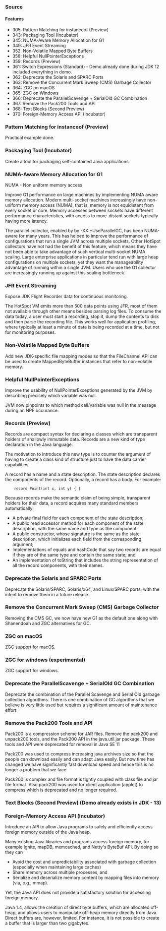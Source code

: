 ### Source 


#### Features
* 305:	Pattern Matching for instanceof (Preview)
* 343:	Packaging Tool (Incubator)
* 345:	NUMA-Aware Memory Allocation for G1
* 349:	JFR Event Streaming
* 352:	Non-Volatile Mapped Byte Buffers
* 358:	Helpful NullPointerExceptions
* 359:	Records (Preview)
* 361:	Switch Expressions (Standard) - Demo already done during JDK 12 included everything in demo.
* 362:	Deprecate the Solaris and SPARC Ports
* 363:	Remove the Concurrent Mark Sweep (CMS) Garbage Collector
* 364:	ZGC on macOS
* 365:	ZGC on Windows
* 366:	Deprecate the ParallelScavenge + SerialOld GC Combination
* 367:	Remove the Pack200 Tools and API
* 368:	Text Blocks (Second Preview)
* 370:	Foreign-Memory Access API (Incubator)

### Pattern Matching for instanceof (Preview)
Practical example done.

### Packaging Tool (Incubator)
Create a tool for packaging self-contained Java applications.

### NUMA-Aware Memory Allocation for G1
NUMA - Non uniform memory access

Improve G1 performance on large machines by implementing NUMA aware memory allocation.
Modern multi-socket machines increasingly have non-uniform memory access (NUMA), that is,
memory is not equidistant from every socket or core. Memory accesses between sockets have 
different performance characteristics, with access to more-distant sockets typically having more latency.

The parallel collector, enabled by by -XX:+UseParallelGC, has been NUMA-aware for many years. 
This has helped to improve the performance of configurations that run a single JVM across multiple 
sockets. Other HotSpot collectors have not had the benefit of this feature, which means they have 
not been able to take advantage of such vertical multi-socket NUMA scaling. Large enterprise 
applications in particular tend run with large heap configurations on multiple sockets, yet they 
want the manageability advantage of running within a single JVM. Users who use the G1 collector 
are increasingly running up against this scaling bottleneck.

### JFR Event Streaming
Expose JDK Flight Recorder data for continuous monitoring.

The HotSpot VM emits more than 500 data points using JFR, most of them not available through 
other means besides parsing log files. To consume the data today, a user must start a recording, 
stop it, dump the contents to disk and then parse the recording file. This works well for 
application profiling, where typically at least a minute of data is being recorded at a time, 
but not for monitoring purposes.

### Non-Volatile Mapped Byte Buffers
Add new JDK-specific file mapping modes so that the FileChannel API can be used to create 
MappedByteBuffer instances that refer to non-volatile memory.

### Helpful NullPointerExceptions
Improve the usability of NullPointerExceptions generated by the JVM by describing 
precisely which variable was null.

JVM now pinpoints to which method call/variable was null in the message during an NPE occurance.

### Records (Preview)
Records are compact syntax for declaring a classes which are transparent holders of shallowly 
immutable data. Records are a new kind of type declaration in the Java language.

The motivation to introduce this new type is to counter the argument of having to create a 
class kind of structure just to have the data carrier capabilities. 

A record has a name and a state description. The state description declares the components of the record. Optionally, a record has a body. For example:

        record Point(int x, int y) { }

Because records make the semantic claim of being simple, transparent holders for their data, a record acquires many standard members automatically:

* A private final field for each component of the state description;
* A public read accessor method for each component of the state description, with the same name and type as the component;
* A public constructor, whose signature is the same as the state description, which initializes each field from the corresponding argument;
* Implementations of equals and hashCode that say two records are equal if they are of the same type and contain the same state; and
* An implementation of toString that includes the string representation of all the record components, with their names.

### Deprecate the Solaris and SPARC Ports
Deprecate the Solaris/SPARC, Solaris/x64, and Linux/SPARC ports, with the intent to remove them in a future release.

### Remove the Concurrent Mark Sweep (CMS) Garbage Collector
Removing the CMS GC, we now have new G1 as the default one along with Shanendoah and ZGC alternatives for GC.

### ZGC on macOS
ZGC support for macOS.

### ZGC for windows (experimental)
ZGC support for windows.

### Deprecate the ParallelScavenge + SerialOld GC Combination
Deprecate the combination of the Parallel Scavenge and Serial Old garbage collection algorithms.
There is one combination of GC algorithms that we believe is very little used but requires a significant 
amount of maintenance effort

### Remove the Pack200 Tools and API
Pack200 is a compression scheme for JAR files. Remove the pack200 and unpack200 tools, and the 
Pack200 API in the java.util.jar package. These tools and API were deprecated for removal in Java SE 11

Pack200 was used to compress increasing java archives size so that the people can download 
easily and can adapt Java easily. But now time has changed we have significantly fast download speed 
and hence this is no longer a problem that we face. 

Pack200 is complex and file format is tightly coupled with class file and jar file format. Also pack200 
was used for client application (applet) to compress which is deprecated and no longer required.

### Text Blocks (Second Preview) (Demo already exists in JDK - 13)

### Foreign-Memory Access API (Incubator)
Introduce an API to allow Java programs to safely and efficiently access foreign memory outside of the 
Java heap. 

Many existing Java libraries and programs access foreign memory, for example Ignite, mapDB, memcached, 
and Netty's ByteBuf API. By doing so they can

* Avoid the cost and unpredictability associated with garbage collection (especially when maintaining 
large caches)
* Share memory across multiple processes, and
* Serialize and deserialize memory content by mapping files into memory (via, e.g., mmap).

Yet, the Java API does not provide a satisfactory solution for accessing foreign memory.

Java 1.4, allows the creation of direct byte buffers, which are allocated off-heap, and 
allows users to manipulate off-heap memory directly from Java. Direct buffers are, 
however, limited. For instance, it is not possible to create a buffer that is larger 
than two gigabytes.


